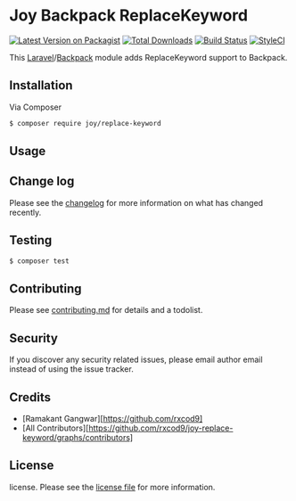 #  Joy Backpack ReplaceKeyword

[![Latest Version on Packagist][ico-version]][link-packagist]
[![Total Downloads][ico-downloads]][link-downloads]
[![Build Status][ico-travis]][link-travis]
[![StyleCI][ico-styleci]][link-styleci]

This [Laravel](https://laravel.com/)/[Backpack](https://backpackforlaravel.com/docs/4.1/installation) module adds ReplaceKeyword support to Backpack.

## Installation

Via Composer

``` bash
$ composer require joy/replace-keyword
```

## Usage

## Change log

Please see the [changelog](changelog.md) for more information on what has changed recently.

## Testing

``` bash
$ composer test
```

## Contributing

Please see [contributing.md](contributing.md) for details and a todolist.

## Security

If you discover any security related issues, please email author email instead of using the issue tracker.

## Credits

- [Ramakant Gangwar][https://github.com/rxcod9]
- [All Contributors][https://github.com/rxcod9/joy-replace-keyword/graphs/contributors]

## License

license. Please see the [license file](license.md) for more information.

[ico-version]: https://img.shields.io/packagist/v/joy/replace-keyword.svg?style=flat-square
[ico-downloads]: https://img.shields.io/packagist/dt/joy/replace-keyword.svg?style=flat-square
[ico-travis]: https://img.shields.io/travis/joy/replace-keyword/master.svg?style=flat-square
[ico-styleci]: https://styleci.io/repos/12345678/shield

[link-packagist]: https://packagist.org/packages/joy/replace-keyword
[link-downloads]: https://packagist.org/packages/joy/replace-keyword
[link-travis]: https://travis-ci.org/joy/replace-keyword
[link-styleci]: https://styleci.io/repos/12345678
[link-author]: https://github.com/joy
[link-contributors]: ../../contributors
